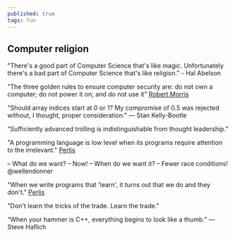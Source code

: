 ```yaml
---
published: true
tags: fun
---
```

## Computer religion

"There's a good part of Computer Science that's like magic. Unfortunately there's a bad part of Computer Science that's like religion." - Hal Abelson

"The three golden rules to ensure computer security are: do not own a computer; do not power it on; and do not use it" [Robert Morris](https://en.wikipedia.org/wiki/Robert_Morris_(cryptographer))

"Should array indices start at 0 or 1? My compromise of 0.5 was rejected without, I thought, proper consideration." — Stan Kelly-Bootle

“Sufficiently advanced trolling is indistinguishable from thought leadership.”

"A programming language is low level when its programs require attention to the irrelevant." [Perlis](http://www.cs.yale.edu/homes/perlis-alan/quotes.html)

– What do we want?
– Now!
– When do we want it?
– Fewer race conditions!
@wellendonner

"When we write programs that 'learn', it turns out that we do and they don't." [Perlis](http://www.cs.yale.edu/homes/perlis-alan/quotes.html)

"Don't learn the tricks of the trade. Learn the trade."

“When your hammer is C++, everything begins to look like a thumb.” — Steve Haflich



